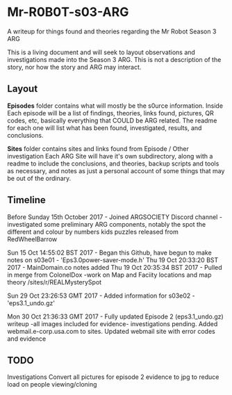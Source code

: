 # Mr-R0B0T-s03-ARG
A writeup for things found and theories regarding the Mr Robot Season 3 ARG

This is a living document and will seek to layout observations and investigations made into the Season 3 ARG. This is not a description of the story, nor how the story and ARG may interact. 

Layout
------

**Episodes** folder contains what will mostly be the s0urce information. 
Inside Each episode will be a list of findings, theories, links found, pictures, QR codes, etc, basically everything that COULD be ARG related. The readme for each one will list what has been found, investigated, results, and conclusions. 

**Sites** folder contains sites and links found from Episode / Other investigation
Each ARG Site will have it's own subdirectory, along with a readme to include the conclusions, and theories, backup scripts and tools as necessary, and notes as just a personal account of some things that may be out of the ordinary.  

Timeline
--------

Before Sunday 15th October 2017 - Joined ARGSOCIETY Discord channel - investigated some preliminary ARG components, notably the spot the different and colour by numbers kids puzzles released from RedWheelBarrow

Sun 15 Oct 14:55:02 BST 2017 - Began this Github, have begun to make notes on s03e01 - 'Eps3.0power-saver-mode.h'
Thu 19 Oct 20:33:20 BST 2017 - MainDomain.co notes added 
Thu 19 Oct 20:35:34 BST 2017 - Pulled in merge from ColonelDox -work on Map and Faciity locations and map theory /sites/r/REALMysterySpot

Sun 29 Oct 23:26:53 GMT 2017 - Added information for s03e02 - 'eps3.1_undo.gz'

Mon 30 Oct 21:36:33 GMT 2017 - Fully updated Episode 2 (eps3.1_undo.gz) writeup -all images included for evidence- investigations pending. Added webmail.e-corp.usa.com to sites. Updated webmail site with error codes and evidence


TODO
----
Investigations 
Convert all pictures for episode 2 evidence to jpg to reduce load on people viewing/cloning





